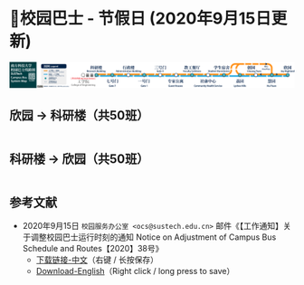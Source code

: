 # 🚌校园巴士 - 节假日 (2020年9月15日更新)

<a data-fancybox title="" href="https://cdn.jsdelivr.net/gh/sustc/sustech-online-ng@master/docs/transport/busline.png">![](./busline.png)</a>

## 欣园 → 科研楼（共50班）

<ClientOnly>

<div id="bus-table-hl2rb">
    <table class="dataTable" id="holi-bus-hl2rb">
    </table>
</div>

</ClientOnly>

## 科研楼 → 欣园（共50班）

<ClientOnly>
<div id="bus-table-rb2hl">
    <table class="dataTable" id="holi-bus-rb2hl">
    </table>
</div>
</ClientOnly>

## 参考文献

* 2020年9月15日 `校园服务办公室 <ocs@sustech.edu.cn>` 邮件《【工作通知】关于调整校园巴士运行时刻的通知 Notice on Adjustment of Campus Bus Schedule and Routes【2020】38号》
    * [下载链接-中文](https://cdn.jsdelivr.net/gh/sustc/sustech-online-ng@master/docs/transport/Campus_Bus_Schedule_2020_09_CN.pdf)（右键 / 长按保存）
    * [Download-English](https://cdn.jsdelivr.net/gh/sustc/sustech-online-ng@master/docs/transport/Campus_Bus_Schedule_2020_09_EN.pdf)（Right click / long press to save）

<script>
  export default {
    mounted () {
function getTime(MinBefore) {
    // 获取x分钟前的时间
    var date = new Date();
    date.setMinutes(date.getMinutes() - MinBefore);
    var h = date.getHours();
    var hour = (h < 10) ? "0" + h : h;
    var m = date.getMinutes();
    var min = (m < 10) ? "0" + m : m;
    return hour + ":" + min;
}

function update_bus_status(bus_time_table) {
    var now_20 = getTime(20);
    var now = getTime(0);
    var now_row_index = 0;
    for (var i = 0, len = bus_time_table.length; i < len; i++) {
        if (bus_time_table[i][0] < now_20) {
            bus_time_table[i][2] = "已到达";
            now_row_index = i;
        } else if (bus_time_table[i][0] < now) {
            bus_time_table[i][2] = "在途中";
        } else {
            bus_time_table[i][2] = "未发车";
        }
    }
    return { "row": now_row_index, "now_table": bus_time_table }
}

// 欣园 → 科研楼
var busdata_hl2rb= [
    ["07:00", "", ""],
    ["07:20", "", ""],
    ["07:40", "", ""],
    ["08:00", "", ""],
    ["08:20", "", ""],
    ["08:40", "", ""],
    ["09:00", "", ""],
    ["09:15", "", ""],
    ["09:30", "", ""],
    ["09:45", "", ""],
    ["10:00", "", ""],
    ["10:15", "", ""],
    ["10:30", "", ""],
    ["10:45", "", ""],
    ["11:00", "", ""],
    ["11:15", "", ""],
    ["11:30", "", ""],
    ["11:45", "", ""],
    ["12:00", "", ""],
    ["12:20", "", ""],
    ["12:40", "", ""],
    ["13:00", "", ""],
    ["13:20", "", ""],
    ["13:40", "", ""],
    ["14:00", "", ""],
    ["14:20", "", ""],
    ["14:40", "", ""],
    ["15:00", "", ""],
    ["15:20", "", ""],
    ["15:40", "", ""],
    ["16:00", "", ""],
    ["16:20", "", ""],
    ["16:40", "", ""],
    ["17:00", "", ""],
    ["17:20", "", ""],
    ["17:40", "", ""],
    ["18:00", "", ""],
    ["18:15", "", ""],
    ["18:30", "", ""],
    ["18:45", "", ""],
    ["19:00", "", ""],
    ["19:20", "", ""],
    ["19:40", "", ""],
    ["20:00", "", ""],
    ["20:20", "", ""],
    ["20:40", "", ""],
    ["21:00", "", ""],
    ["21:20", "", ""],
    ["21:40", "", ""],
    ["22:00", "", ""],
];


// 科研楼 → 欣园
var busdata_rb2hl = [
    ["07:20", "", ""],
    ["07:40", "", ""],
    ["08:00", "", ""],
    ["08:20", "", ""],
    ["08:40", "", ""],
    ["09:00", "", ""],
    ["09:15", "", ""],
    ["09:30", "", ""],
    ["09:45", "", ""],
    ["10:00", "", ""],
    ["10:15", "", ""],
    ["10:30", "", ""],
    ["10:45", "", ""],
    ["11:00", "", ""],
    ["11:15", "", ""],
    ["11:30", "", ""],
    ["11:45", "", ""],
    ["12:00", "", ""],
    ["12:20", "", ""],
    ["12:40", "", ""],
    ["13:00", "", ""],
    ["13:20", "", ""],
    ["13:40", "", ""],
    ["14:00", "", ""],
    ["14:20", "", ""],
    ["14:40", "", ""],
    ["15:00", "", ""],
    ["15:20", "", ""],
    ["15:40", "", ""],
    ["16:00", "", ""],
    ["16:20", "", ""],
    ["16:40", "", ""],
    ["17:00", "", ""],
    ["17:20", "", ""],
    ["17:40", "", ""],
    ["18:00", "", ""],
    ["18:15", "", ""],
    ["18:30", "", ""],
    ["18:45", "", ""],
    ["19:00", "", ""],
    ["19:20", "", ""],
    ["19:40", "", ""],
    ["20:00", "", ""],
    ["20:20", "", ""],
    ["20:40", "", ""],
    ["21:00", "", ""],
    ["21:20", "", ""],
    ["21:40", "", ""],
    ["22:00", "", ""],
    ["22:20", "", ""],
];


function build_all_table() {
    if ($.fn.DataTable.isDataTable('#hl2rb')) {
        return;
    }

    var dtb_config = {
        scrollY: 300,
        paging: false,
        searching: false,
        bFilter: false,
        info: false,
        columns: [
            { title: "发车时间" },
            { title: "平时/高峰", "orderable": false },
            { title: "状态", "orderable": false },
        ],
        rowCallback: function (row, data, index) {
            if (data[2] == "已到达") {
                $('td', row).css('background-color', '#003f43'); // SUSTech dark green
                $('td', row).css('color', '#FFFFFF');
            }
            else if (data[2] == "未发车") {
                $('td', row).css('background-color', '#FFFFFF'); // SUSTech dark green
                $('td', row).css('color', '#2c3e50');
            }            
            else if (data[2] == "在途中") {
                $('td', row).css('background-color', '#ed6c00'); // SUSTech orange
                $('td', row).each(function () {
                    $(this).html('<b>' + $(this).text() + '</b>');
                });
            }
        }
    }
    
    // high land - research building
    var tmp = update_bus_status(busdata_hl2rb);
    busdata_hl2rb = tmp.now_table;
    var now_bus_row_hl2rb = tmp.row;
    var ins_table_hl2rb = $('#holi-bus-hl2rb').DataTable($.extend(true, { data: busdata_hl2rb }, dtb_config));
    var now_bus_offset = $(ins_table_hl2rb.row(Math.min(now_bus_row_hl2rb, busdata_hl2rb.length)).node()).offset().top - $(ins_table_hl2rb.row(0).node()).offset().top;
    $("#bus-table-hl2rb .dataTables_scrollBody").scrollTop(now_bus_offset);
    
    // research building - high land
    var tmp = update_bus_status(busdata_rb2hl);
    busdata_rb2hl = tmp.now_table;
    var now_bus_row_rb2hl = tmp.row;
    var ins_table_rb2hl = $('#holi-bus-rb2hl').DataTable($.extend(true, { data: busdata_rb2hl }, dtb_config));
    var now_bus_offset = $(ins_table_rb2hl.row(Math.min(now_bus_row_rb2hl, busdata_rb2hl.length)).node()).offset().top - $(ins_table_rb2hl.row(0).node()).offset().top;
    $("#bus-table-rb2hl .dataTables_scrollBody").scrollTop(now_bus_offset);

}

document.addEventListener('DOMContentLoaded', build_all_table, false);

$(document).ready(function () {
    build_all_table();
});
    }
  }
</script>
